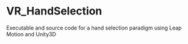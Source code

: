 # VR_HandSelection
Executable and source code for a hand selection paradigm using Leap Motion and Unity3D
